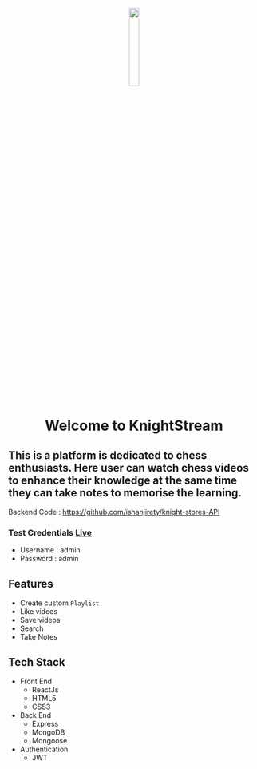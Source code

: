 <p align="center">
<img src="https://cdn.discordapp.com/attachments/870053876521394229/870053914265919488/chess-knight-svgrepo-com.png" width="20%"/></p>
</p>

<h1 align="center">Welcome to KnightStream</h1>

## This is a platform is dedicated to chess enthusiasts. Here user can watch chess videos to enhance their knowledge at the same time they can take notes to memorise the learning.

Backend Code : https://github.com/ishanjirety/knight-stores-API

### Test Credentials [Live](https://knight-stream.netlify.app/login)
* Username : admin  
* Password : admin

## Features 
  * Create custom `Playlist`
  * Like videos
  * Save videos
  * Search 
  * Take Notes

## Tech Stack 
* Front End 
  * ReactJs
  * HTML5
  * CSS3
* Back End
  * Express
  * MongoDB
  * Mongoose
* Authentication
  * JWT
